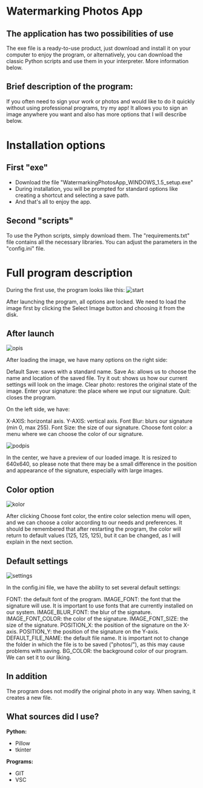 # Watermarking Photos App

## The application has two possibilities of use

The exe file is a ready-to-use product, just download and install it on your computer to enjoy the program, or alternatively, you can download the classic Python scripts and use them in your interpreter.
More information below.

## Brief description of the program:

If you often need to sign your work or photos and would like to do it quickly without using professional programs, try my app! It allows you to sign an image anywhere you want and also has more options that I will describe below.

# Installation options

## First "exe"

- Download the file "WatermarkingPhotosApp_WINDOWS_1.5_setup.exe"
- During installation, you will be prompted for standard options like creating a shortcut and selecting a save path.
- And that's all to enjoy the app.

## Second "scripts"

To use the Python scripts, simply download them. The "requirements.txt" file contains all the necessary libraries. You can adjust the parameters in the "config.ini" file.

# Full program description

During the first use, the program looks like this: 
![start](https://user-images.githubusercontent.com/121942715/231084276-11bb58a7-18b1-46df-869a-102f404281df.png)

After launching the program, all options are locked. We need to load the image first by clicking the Select Image button and choosing it from the disk.

## After launch

![opis](https://user-images.githubusercontent.com/121942715/231084910-fb24b2a1-b0fb-4775-a86b-668fa6157be3.png)

After loading the image, we have many options on the right side:

Default Save: saves with a standard name.
Save As: allows us to choose the name and location of the saved file.
Try it out: shows us how our current settings will look on the image.
Clear photo: restores the original state of the image.
Enter your signature: the place where we input our signature.
Quit: closes the program.

On the left side, we have:

X-AXIS: horizontal axis.
Y-AXIS: vertical axis.
Font Blur: blurs our signature (min 0, max 255).
Font Size: the size of our signature.
Choose font color: a menu where we can choose the color of our signature.

![podpis](https://user-images.githubusercontent.com/121942715/231087395-0e7ab6c9-6856-46d4-9ccf-b6b8e7046de1.png)

In the center, we have a preview of our loaded image. It is resized to 640x640, so please note that there may be a small difference in the position and appearance of the signature, especially with large images.

## Color option

![kolor](https://user-images.githubusercontent.com/121942715/231087588-af331469-fe3f-4dc1-91a9-4d67d774f321.png)

After clicking Choose font color, the entire color selection menu will open, and we can choose a color according to our needs and preferences. It should be remembered that after restarting the program, the color will return to default values (125, 125, 125), but it can be changed, as I will explain in the next section.

## Default settings

![settings](https://user-images.githubusercontent.com/121942715/231088829-a7ff4474-4ddf-47a7-ad5f-9343704ef2e9.png)

In the config.ini file, we have the ability to set several default settings:

FONT: the default font of the program.
IMAGE_FONT: the font that the signature will use. It is important to use fonts that are currently installed on our system.
IMAGE_BLUR_FONT: the blur of the signature.
IMAGE_FONT_COLOR: the color of the signature.
IMAGE_FONT_SIZE: the size of the signature.
POSITION_X: the position of the signature on the X-axis.
POSITION_Y: the position of the signature on the Y-axis.
DEFAULT_FILE_NAME: the default file name. It is important not to change the folder in which the file is to be saved ("photos/"), as this may cause problems with saving.
BG_COLOR: the background color of our program. We can set it to our liking.

## In addition

The program does not modify the original photo in any way. When saving, it creates a new file.

## What sources did I use?

**Python:**

- Pillow
- tkinter

**Programs:**

- GIT
- VSC
